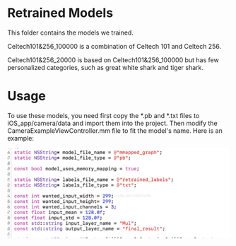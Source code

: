 # Retrained Models
This folder contains the models we trained.

Celtech101&256_100000 is a combination of Celtech 101 and Celtech 256.

Celtech101&256_20000 is based on Celtech101&256_100000 but has few personalized categories, such as great white shark and tiger shark.

# Usage
To use these models, you need first copy the *.pb and *.txt files to iOS_app/camera/data and import them into the project. Then modify the CameraExampleViewController.mm file to fit the model's name. Here is an example:

![alt text](https://github.com/EricZhengAZ/Lable-Track1EC601/blob/master/use_our_model_in_iOS/iOS_app/camera/data/image01.png)
